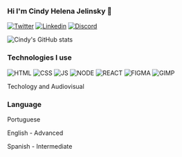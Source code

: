 ### Hi I'm Cindy Helena Jelinsky 👋


[![Twitter](https://img.shields.io/badge/Twitter-1DA1F2?style=for-the-badge&logo=twitter&logoColor=white)](https://twitter.com/deckerstaromg)
[![Linkedin](https://img.shields.io/badge/LinkedIn-0077B5?style=for-the-badge&logo=linkedin&logoColor=white)](https://br.linkedin.com/in/cindy-jelinsky-643aa8124/en)
[![Discord](https://img.shields.io/badge/Discord-7289DA?style=for-the-badge&logo=discord&logoColor=white)]()


![Cindy's GitHub stats](https://github-readme-stats.vercel.app/api?username=cindyjelinsky&show_icons=true&theme=cobalt)


### Technologies I use
![HTML](https://img.shields.io/badge/HTML5-E34F26?style=for-the-badge&logo=html5&logoColor=white)
![CSS](https://img.shields.io/badge/CSS3-1572B6?style=for-the-badge&logo=css3&logoColor=white)
![JS](https://img.shields.io/badge/JavaScript-F7DF1E?style=for-the-badge&logo=javascript&logoColor=black)
![NODE](https://img.shields.io/badge/Node.js-43853D?style=for-the-badge&logo=node.js&logoColor=white)
![REACT](https://img.shields.io/badge/React-20232A?style=for-the-badge&logo=react&logoColor=61DAFB)
![FIGMA](https://img.shields.io/badge/Figma-F24E1E?style=for-the-badge&logo=figma&logoColor=white)
![GIMP](https://img.shields.io/badge/gimp-5C5543?style=for-the-badge&logo=gimp&logoColor=white)

Techology and Audiovisual

### Language

Portuguese

English - Advanced

Spanish - Intermediate






